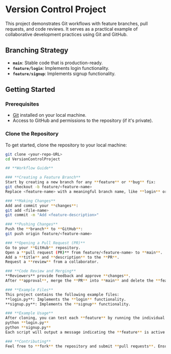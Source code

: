 # Version Control Project

This project demonstrates Git workflows with feature branches, pull requests, and code reviews. It serves as a practical example of collaborative development practices using Git and GitHub.

## Branching Strategy
- **`main`**: Stable code that is production-ready.
- **`feature/login`**: Implements login functionality.
- **`feature/signup`**: Implements signup functionality.

## Getting Started

### Prerequisites
- [Git](https://git-scm.com/) installed on your local machine.
- Access to GitHub and permissions to the repository (if it's private).

### Clone the Repository
To get started, clone the repository to your local machine:
```bash
git clone <your-repo-URL>
cd VersionControlProject

## **Workflow Guide**

### **Creating a Feature Branch**
Start by creating a new branch for any **feature** or **bug** fix:
git checkout -b feature/<feature-name>
Replace <feature-name> with a meaningful branch name, like **login** or **signup**.

### **Making Changes**
Add and commit your **changes**:
git add <file-name>
git commit -m "Add <feature-description>"

### **Pushing Changes**
Push the **branch** to **GitHub**:
git push origin feature/<feature-name>

### **Opening a Pull Request (PR)**
Go to your **GitHub** repository.
Open a **pull request (PR)** from feature/<feature-name> to **main**.
Add a **title** and **description** to the **PR**.
Request a **review** from a collaborator.

### **Code Review and Merging**
**Reviewers** provide feedback and approve **changes**.
After **approval**, merge the **PR** into **main** and delete the **feature branch**.

### **Example Files**
This project contains the following example files:
**login.py**: Implements the **login** functionality.
**signup.py**: Implements the **signup** functionality.

### **Example Usage**
After cloning, you can test each **feature** by running the individual **Python** scripts:
python **login.py**
python **signup.py**
Each script will output a message indicating the **feature** is active.

### **Contributing**
Feel free to **fork** the repository and submit **pull requests**. Ensure each **feature** or **bug** fix is developed on its own **branch**.

